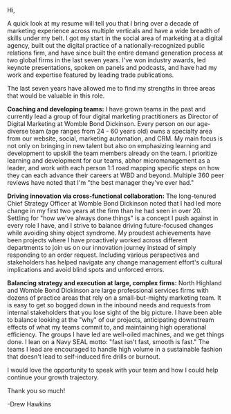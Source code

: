 Hi, 

A quick look at my resume will tell you that I bring over a decade of marketing experience across multiple verticals and have a wide breadth of skills under my belt. I got my start in the social area of marketing at a digital agency, built out the digital practice of a nationally-recognized public relations firm, and have since built the entire demand generation process at two global firms in the last seven years. I've won industry awards, led keynote presentations, spoken on panels and podcasts, and have had my work and expertise featured by leading trade publications. 

The last seven years have allowed me to find my strengths in three areas that would be valuable in this role.

<b>Coaching and developing teams:</b> I have grown teams in the past and currently lead a group of four digital marketing practitioners as Director of Digital Marketing at Womble Bond Dickinson. Every person on our age-diverse team (age ranges from 24 - 60 years old) owns a specialty area from our website, social, marketing automation, and CRM. My main focus is not only on bringing in new talent but also on emphasizing learning and development to upskill the team members already on the team. I prioritize learning and development for our teams, abhor micromanagement as a leader, and work with each person 1:1 road mapping specific steps on how they can each advance their careers at WBD and beyond. Multiple 360 peer reviews have noted that I'm "the best manager they've ever had."

<b>Driving innovation via cross-functional collaboration:</b> The long-tenured Chief Strategy Officer at Womble Bond Dickinson noted that I had led more change in my first two years at the firm than he had seen in over 20. Settling for "how we've always done things" is a concept I push against in every role I have, and I strive to balance driving future-focused changes while avoiding shiny object syndrome. My proudest achievements have been projects where I have proactively worked across different departments to join us on our innovation journey instead of simply responding to an order request. Including various perspectives and stakeholders has helped navigate any change management effort's cultural implications and avoid blind spots and unforced errors. 

<b>Balancing strategy and execution at large, complex firms:</b> North Highland and Womble Bond Dickinson are large professional services firms with dozens of practice areas that rely on a small-but-mighty marketing team. It is easy to get so bogged down in the inbound needs and requests from internal stakeholders that you lose sight of the big picture. I have been able to balance looking at the "why" of our projects, anticipating downstream effects of what my teams commit to, and maintaining high operational efficiency. The groups I have led are well-oiled machines, and we get things done. I lean on a Navy SEAL motto: "fast isn't fast, smooth is fast." The teams I lead are encouraged to handle high volume in a sustainable fashion that doesn't lead to self-induced fire drills or burnout. 

I would love the opportunity to speak with your team and how I could help continue your growth trajectory. 

Thank you so much!

-Drew Hawkins
